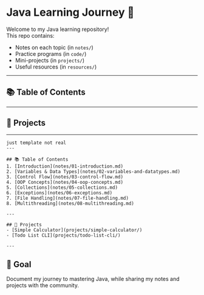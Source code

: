 # Java Learning Journey 🚀

Welcome to my Java learning repository!  
This repo contains:
- Notes on each topic (in `notes/`)
- Practice programs (in `code/`)
- Mini-projects (in `projects/`)
- Useful resources (in `resources/`)

---

## 📚 Table of Contents

---

## 🚀 Projects

---

```
just template not real
---

## 📚 Table of Contents
1. [Introduction](notes/01-introduction.md)
2. [Variables & Data Types](notes/02-variables-and-datatypes.md)
3. [Control Flow](notes/03-control-flow.md)
4. [OOP Concepts](notes/04-oop-concepts.md)
5. [Collections](notes/05-collections.md)
6. [Exceptions](notes/06-exceptions.md)
7. [File Handling](notes/07-file-handling.md)
8. [Multithreading](notes/08-multithreading.md)

---

## 🚀 Projects
- [Simple Calculator](projects/simple-calculator/)
- [Todo List CLI](projects/todo-list-cli/)

---
```

## 🎯 Goal
Document my journey to mastering Java, while sharing my notes and projects with the community.
